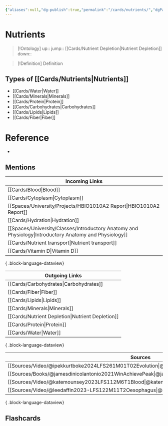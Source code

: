 ```yaml
---
{"aliases":null,"dg-publish":true,"permalink":"/cards/nutrients/","dgPassFrontmatter":true}
---
```


# Nutrients

> [!Ontology]
> up:: 
> jump:: [[Cards/Nutrient Depletion\|Nutrient Depletion]]
> down:: 

> [!Definition] Definition

## Types of [[Cards/Nutrients\|Nutrients]]

- [[Cards/Water\|Water]]
- [[Cards/Minerals\|Minerals]]
- [[Cards/Protein\|Protein]]
- [[Cards/Carbohydrates\|Carbohydrates]]
- [[Cards/Lipids\|Lipids]]
- [[Cards/Fiber\|Fiber]]

# Reference

- 

## Mentions

| Incoming Links                                                                                            |
| --------------------------------------------------------------------------------------------------------- |
| [[Cards/Blood\|Blood]]                                                                                 |
| [[Cards/Cytoplasm\|Cytoplasm]]                                                                         |
| [[Spaces/University/Projects/HBIO1010A2 Report\|HBIO1010A2 Report]]                                    |
| [[Cards/Hydration\|Hydration]]                                                                         |
| [[Spaces/University/Classes/Introductory Anatomy and Physiology\|Introductory Anatomy and Physiology]] |
| [[Cards/Nutrient transport\|Nutrient transport]]                                                       |
| [[Cards/Vitamin D\|Vitamin D]]                                                                         |

{ .block-language-dataview}

| Outgoing Links                                      |
| --------------------------------------------------- |
| [[Cards/Carbohydrates\|Carbohydrates]]           |
| [[Cards/Fiber\|Fiber]]                           |
| [[Cards/Lipids\|Lipids]]                         |
| [[Cards/Minerals\|Minerals]]                     |
| [[Cards/Nutrient Depletion\|Nutrient Depletion]] |
| [[Cards/Protein\|Protein]]                       |
| [[Cards/Water\|Water]]                           |

{ .block-language-dataview}

| Sources                                                                                             |
| --------------------------------------------------------------------------------------------------- |
| [[Sources/Video/@ipekkurtboke2024LFS261M01T02Evolution\|@ipekkurtboke2024LFS261M01T02Evolution]] |
| [[Sources/Books/@jamesdinicolantonio2021WinAchievePeak\|@jamesdinicolantonio2021WinAchievePeak]] |
| [[Sources/Video/@katemounsey2023LFS112M6T1Blood\|@katemounsey2023LFS112M6T1Blood]]               |
| [[Sources/Video/@leedaffin2023-LFS122M11T2Oesophagus\|@leedaffin2023-LFS122M11T2Oesophagus]]     |

{ .block-language-dataview}

## Flashcards